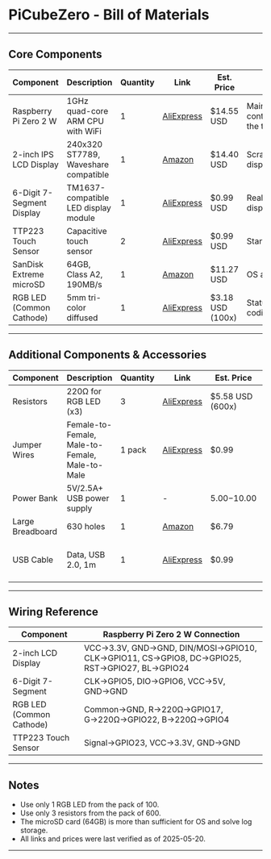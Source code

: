 # PiCubeZero - Bill of Materials

---

## Core Components

| Component                | Description                           | Quantity | Link                                                                                                                      | Est. Price      | Purpose                            |
|--------------------------|---------------------------------------|----------|---------------------------------------------------------------------------------------------------------------------------|-----------------|-------------------------------------|
| Raspberry Pi Zero 2 W    | 1GHz quad-core ARM CPU with WiFi      | 1        | [AliExpress](https://www.aliexpress.com/item/1005007982832720.html)                                                       | $14.55 USD      | Main controller/computer for the timer       |
| 2-inch IPS LCD Display   | 240x320 ST7789, Waveshare compatible  | 1        | [Amazon](https://www.amazon.com/LCD-2inch-Module-Compatible-Display/dp/B0DRS9YQCK)                                        | $14.40 USD      | Scramble/time/statistics display    |
| 6-Digit 7-Segment Display| TM1637-compatible LED display module  | 1        | [AliExpress](https://www.aliexpress.com/item/1005001582129952.html)                                                       | $0.99 USD       | Real-time/final time display        |
| TTP223 Touch Sensor      | Capacitive touch sensor               | 2        | [AliExpress](https://www.aliexpress.com/item/1005006153014582.html)                                                       | $0.99 USD       | Start/stop timer input              |
| SanDisk Extreme microSD  | 64GB, Class A2, 190MB/s               | 1        | [Amazon](https://www.amazon.com/SanDisk-Extreme-microSDXC-Memory-Adapter/dp/B09X7C7LL1)                                   | $11.27 USD      | OS and storage                      |
| RGB LED (Common Cathode) | 5mm tri-color diffused                | 1        | [AliExpress](https://www.aliexpress.com/item/1005004963591071.html)                                                       | $3.18 USD (100x)| Status indicator (colour coding)     |

---

## Additional Components & Accessories

| Component                | Description                           | Quantity | Link                                                                                                                      | Est. Price      | Purpose                                  |
|--------------------------|---------------------------------------|----------|---------------------------------------------------------------------------------------------------------------------------|-----------------|-------------------------------------------|
| Resistors                | 220Ω for RGB LED (x3)                 | 3        | [AliExpress](https://www.aliexpress.com/item/1005008494728485.html) | $5.58 USD (600x) | Current limiting for RGB LED              |
| Jumper Wires             | Female-to-Female, Male-to-Female, Male-to-Male      | 1 pack   | [AliExpress](https://www.aliexpress.com/item/1005003641187997.html)                                                                                                                         | $0.99     | Connecting components                     |
| Power Bank             | 5V/2.5A+ USB power supply              | 1        | -                                                                                                                         | $5.00-$10.00    | Powering the Raspberry Pi                 |
| Large Breadboard             | 630 holes             | 1        | [Amazon](https://www.amazon.com/Breadboards-Solderless-Breadboard-Distribution-Connecting/dp/B07DL13RZH)                                                                                                                         | $6.79    | Housing the electronics                   |
| USB Cable | Data, USB 2.0, 1m   | 1        | [AliExpress](https://www.aliexpress.com/item/1005007504624576.html)    |         $0.99            |        For data transfer and Pi first-boot configuration                 |

---

## Wiring Reference

| Component                | Raspberry Pi Zero 2 W Connection      |
|--------------------------|---------------------------------------|
| 2-inch LCD Display       | VCC→3.3V, GND→GND, DIN/MOSI→GPIO10, CLK→GPIO11, CS→GPIO8, DC→GPIO25, RST→GPIO27, BL→GPIO24 |
| 6-Digit 7-Segment        | CLK→GPIO5, DIO→GPIO6, VCC→5V, GND→GND |
| RGB LED (Common Cathode) | Common→GND, R→220Ω→GPIO17, G→220Ω→GPIO22, B→220Ω→GPIO4 |
| TTP223 Touch Sensor      | Signal→GPIO23, VCC→3.3V, GND→GND      |

---

## Notes

- Use only 1 RGB LED from the pack of 100.
- Use only 3 resistors from the pack of 600.
- The microSD card (64GB) is more than sufficient for OS and solve log storage.
- All links and prices were last verified as of 2025-05-20.

---
